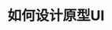 ---
layout: post
title: 如何设计原型UI
summary: 了解原型的完整设计和开发流程
featured-img: aaaa
categories: learning-notes
---